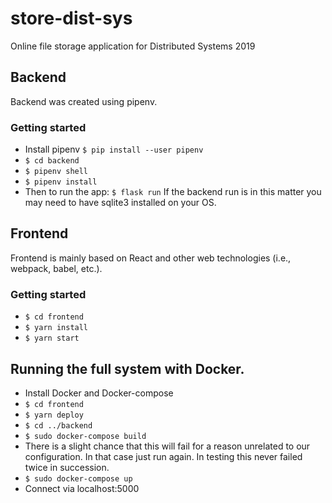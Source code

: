 # store-dist-sys
Online file storage application for Distributed Systems 2019


## Backend
Backend was created using pipenv.
### Getting started
- Install pipenv `$ pip install --user pipenv`
- `$ cd backend`
- `$ pipenv shell`
- `$ pipenv install`
- Then to run the app: `$ flask run`
If the backend run is in this matter you may need to have sqlite3 installed on your OS.

## Frontend
Frontend is mainly based on React and other web technologies (i.e., webpack,
babel, etc.).
### Getting started
* `$ cd frontend`
* `$ yarn install`
* `$ yarn start`

## Running the full system with Docker.
- Install Docker and Docker-compose
- `$ cd frontend`
- `$ yarn deploy`
- `$ cd ../backend`
- `$ sudo docker-compose build`
- There is a slight chance that this will fail for a reason unrelated to our configuration.
  In that case just run again. In testing this never failed twice in succession.
- `$ sudo docker-compose up`
- Connect via localhost:5000
